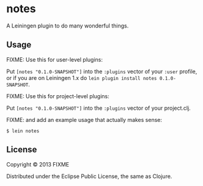 # notes

A Leiningen plugin to do many wonderful things.

## Usage

FIXME: Use this for user-level plugins:

Put `[notes "0.1.0-SNAPSHOT"]` into the `:plugins` vector of your
`:user` profile, or if you are on Leiningen 1.x do `lein plugin install
notes 0.1.0-SNAPSHOT`.

FIXME: Use this for project-level plugins:

Put `[notes "0.1.0-SNAPSHOT"]` into the `:plugins` vector of your project.clj.

FIXME: and add an example usage that actually makes sense:

    $ lein notes

## License

Copyright © 2013 FIXME

Distributed under the Eclipse Public License, the same as Clojure.
